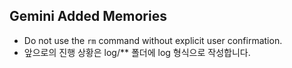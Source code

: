 ## Gemini Added Memories
- Do not use the `rm` command without explicit user confirmation.
- 앞으로의 진행 상황은 log/** 폴더에 log 형식으로 작성합니다.